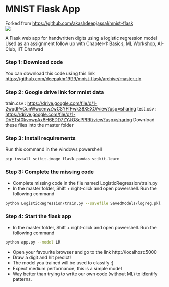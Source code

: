 # MNIST Flask App
Forked from https://github.com/akashdeepjassal/mnist-flask  
![](https://github.com/deepakhr1999/mnist-flask/blob/master/media/screenshot.png)  

A Flask web app for handwritten digits using a logistic regression model  
Used as an assignment follow up with Chapter-1: Basics, ML Workshop, AI-Club, IIT Dharwad

### Step 1: Download code
You can download this code using this link https://github.com/deepakhr1999/mnist-flask/archive/master.zip

### Step 2: Google drive link for mnist data
train.csv : https://drive.google.com/file/d/1-2wqdPvCunWwcenwZwCSYFfFwk38XEXO/view?usp=sharing
test.csv  : https://drive.google.com/file/d/1-DVETsf0kvowpAx8H6EDD7ZYJO8cPPRK/view?usp=sharing
Download these files into the master folder

### Step 3: Install requirements
Run this command in the windows powershell
```sh
pip install scikit-image flask pandas scikit-learn
```

### Step 3: Complete the missing code
- Complete missing code in the file named LogisticRegression/train.py
- In the master folder, Shift + right-click and open powershell. Run the following command
```sh
python LogisticRegression/train.py --savefile SavedModels/logreg.pkl
```

### Step 4: Start the flask app
- In the master folder, Shift + right-click and open powershell. Run the following command
```sh
python app.py --model LR
```
- Open your favourite browser and go to the link http://localhost:5000
- Draw a digit and hit predict!
- The model you trained will be used to classify :)
- Expect medium performance, this is a simple model
- Way better than trying to write our own code (without ML) to identify patterns.

